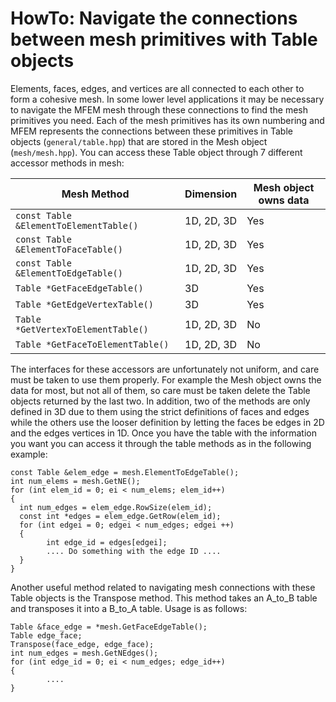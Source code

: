 # HowTo:  Navigate the connections between mesh primitives with Table objects

Elements, faces, edges, and vertices are all connected to each other to form a cohesive
mesh.  In some lower level applications it may be necessary to navigate the MFEM mesh
through these connections to find the mesh primitives you need.  Each of the mesh primitives
has its own numbering and MFEM represents the connections between these primitives in
Table objects (```general/table.hpp```) that are stored in the Mesh object
(```mesh/mesh.hpp```).  You can access these Table object through 7 different
accessor methods in mesh:

|              Mesh Method                  | Dimension   | Mesh object owns data |
|-------------------------------------------|-------------|-----------------------|
| ```const Table &ElementToElementTable()```| 1D, 2D, 3D  |          Yes          |
| ```const Table &ElementToFaceTable()```   | 1D, 2D, 3D  |          Yes          |
| ```const Table &ElementToEdgeTable()```   | 1D, 2D, 3D  |          Yes          |
| ```Table *GetFaceEdgeTable()```           |     3D      |          Yes          |
| ```Table *GetEdgeVertexTable()```         |     3D      |          Yes          |
| ```Table *GetVertexToElementTable()```    | 1D, 2D, 3D  |          No           |
| ```Table *GetFaceToElementTable()```      | 1D, 2D, 3D  |          No           |

The interfaces for these accessors are unfortunately not uniform, and care must be
taken to use them properly.  For example the Mesh object owns the data for most, but not
all of them, so care must be taken delete the Table objects returned by the last two.  In
addition, two of the methods are only defined in 3D due to them using the strict definitions
of faces and edges while the others use the looser definition by letting the faces be edges
in 2D and the edges vertices in 1D.  Once you have the table with the information you want
you can access it through the table methods as in the following example:

```
const Table &elem_edge = mesh.ElementToEdgeTable();
int num_elems = mesh.GetNE();
for (int elem_id = 0; ei < num_elems; elem_id++)
{
  int num_edges = elem_edge.RowSize(elem_id);
  const int *edges = elem_edge.GetRow(elem_id);
  for (int edgei = 0; edgei < num_edges; edgei ++)
  {
        int edge_id = edges[edgei];
        .... Do something with the edge ID ....
  }
}
```

Another useful method related to navigating mesh connections with these Table objects is
the Transpose method.  This method takes an A_to_B table and transposes it into a B_to_A
table.  Usage is as follows:

```
Table &face_edge = *mesh.GetFaceEdgeTable();
Table edge_face;
Transpose(face_edge, edge_face);
int num_edges = mesh.GetNEdges();
for (int edge_id = 0; ei < num_edges; edge_id++)
{
        ....
}
```
